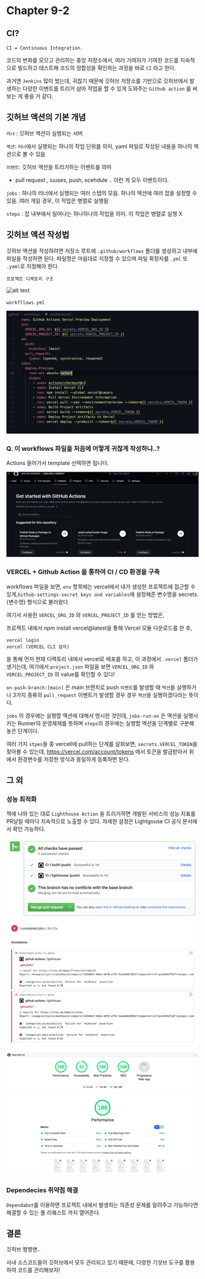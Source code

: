 # Chapter 9-2

## CI? 
```
CI = Continuous Integration.
```


코드의 변화를 모으고 관리하는 중앙 저장소에서, 여러 기여자가 기여한 코드를 지속적으로 빌드하고 테스트해 코드의 정합성을 확인하는 과정을 바로 `CI` 라고 한다.

과거엔 `Jenkins` 많이 썼는데, 귀찮기 때문에 깃허브 저장소를 기반으로 깃허브에서 발생하는 다양한 이벤트를 트리거 삼아 작업을 할 수 있게 도와주는  `Github action` 를 써보는 게 좋을 거 같다. 



## 깃허브 액션의 기본 개념 


`러너` : 깃허브 액션이 실행되는 서버 

`액션`: `러너`에서 실행되는 하나의 작업 단위를 의미, yaml 파일로 작성된 내용을 하나의 액션으로 볼 수 있음

`이벤트`: 깃허브 액션을 트리거하는 이벤트를 의미
- pull request  , iuuses, push, scehdule .. 이런 게 모두 이벤트이다.

`jobs` : 하나의 러너에서 실행되는 여러 스텝의 모음. 하나의 액션에 여러 잡을 설정할 수 있음. 여러 개일 경우, 이 작업은 병렬로 실행됨

`steps` : 잡 내부에서 일어나는 하나하나의 작업을 의미. 이 작업은 병렬로 실행 X


## 깃허브 액션 작성법 

깃허브 액션을 작성하려면 저장소 루트에 `.github/workflows` 폴더를 생성하고 내부에 파일을 작성하면 된다. 파일명은 마음대로 지정할 수 있으며 파일 확장자를 `.yml` 또 `.yaml`로 지정해야 한다.


`프로젝트 디렉토리 구조` 

![alt text](<스크린샷 2024-05-09 오후 12.36.10.png>)





`workfllows.yml`



![alt text](image.png)





### Q. 이 workflows 파일을 처음에 어떻게 귀찮게 작성하냐..?



Actions 들어가서 template 선택하면 됩니다.

![alt text](<./스크린샷 2024-05-09 오후 12.42.49.png>)






### VERCEL + Github Action 을 통하여 CI / CD 환경을 구축

workflows 파일을 보면, 
`env` 항목에는 vercel에서 내가 생성한 프로젝트에 접근할 수 있게,`Github-settings-secret keys and variables`에 설정해준 변수명을 secrets.{변수명} 형식으로 불러왔다.

여기서 사용한 `VERCEL_ORG_ID` 와 `VERCEL_PROJECT_ID` 를 얻는 방법은,

프로젝트 내에서 npm install vercel@latest을 통해 Vercel 모듈 다운로드를 한 후, 
```
vercel login
vercel (VERCEL CLI 설치)
```
을 통해 먼저 현재 디렉토리 내에서 vercel로 배포를 하고,
이 과정에서 `.vercel` 폴더가 생기는데, 여기에서 `project.json` 파일을 보면 `VERCEL_ORG_ID` 와 `VERCEL_PROJECT_ID` 의 value를 확인할 수 있다!

`on-push-branch:[main]` 은 main 브랜치로 push `이벤트`를 발생할 때 `액션`을 실행하거나 3가지 종류의 `pull_request` 이벤트가 발생할 경우 경우 `액션`을 실행하겠다라는 뜻이다.

`jobs` 의 경우에는 실행할 액션에 대해서 명시한 것인데, `jobs-run-on` 은 액션을 실행시키는 Runner의 운영체제를 뜻하며 `steps`의 경우에는 실행할 액션을 단계별로 구분해놓은 단계이다. 

여러 가지 `stpes`들 중 vercell에 pull하는 단계를 살펴보면, `secrets.VERCEL_TOKEN`을 찾아볼 수 있는데, https://vercel.com/account/tokens 에서 토큰을 발급받아서 위에서 환경변수를 저장한 방식과 동일하게 등록하면 된다.



## 그 외 

### 성능 최적화

책에 나와 있는 대로 `Lighthouse Action` 을 트리거하면 개발된 서비스의 성능 지표를 PR날릴 때마다 지속적으로 노출할 수 있다. 자세한 설정은 Lightgouse CI 공식 문서에서 확인 가능하다. 

![alt text](image-2.png)
![alt text](image-3.png)
![alt text](image-1.png)


### Dependecies 취약점 해결 

`Dependabot`를 이용하면 프로젝트 내에서 발생하는 의존성 문제를 알려주고 가능하다면 해결할 수 있는 풀 리퀘스트 까지 열어준다. 


## 결론

깃허브 짱짱맨.. 

사내 소스코드들이 깃허브에서 모두 관리되고 있기 때문에, 다양한 기섷브 도구를 활용하여 코드를 관리해보자!

